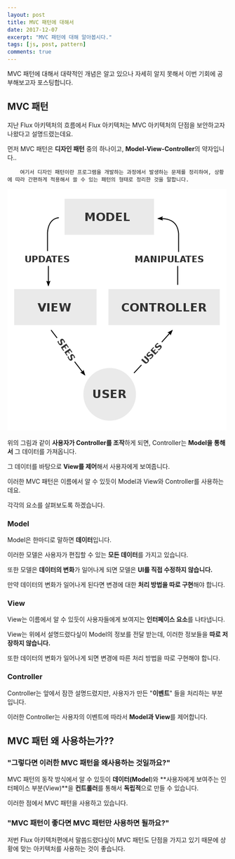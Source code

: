 ```yaml
---
layout: post
title: MVC 패턴에 대해서
date: 2017-12-07
excerpt: "MVC 패턴에 대해 알아봅시다."
tags: [js, post, pattern]
comments: true
---
```


MVC 패턴에 대해서 대략적인 개념은 알고 있으나 자세히 알지 못해서 이번 기회에 공부해보고자 포스팅합니다.

## MVC 패턴

지난 Flux 아키텍처의 흐름에서 Flux 아키텍처는 MVC 아키텍처의 단점을 보안하고자 나왔다고 설명드렸는데요.

먼저 MVC 패턴은 **디자인 패턴** 중의 하나이고, **Model-View-Controller**의 약자입니다..

```
    여기서 디자인 패턴이란 프로그램을 개발하는 과정에서 발생하는 문제를 정리하여, 상황에 따라 간편하게 적용해서 쓸 수 있는 패턴의 형태로 정리한 것을 말합니다.
```

![mvc패턴](../img/mvc_pattern.png)

위의 그림과 같이 **사용자가 Controller를 조작**하게 되면, Controller는 **Model을 통해서** 그 데이터를 가져옵니다.

그 데이터를 바탕으로 **View를 제어**해서 사용자에게 보여줍니다. 

이러한 MVC 패턴은 이름에서 알 수 있듯이 Model과 View와 Controller를 사용하는데요.

각각의 요소를 살펴보도록 하겠습니다.

### **Model**

Model은 한마디로 말하면 **데이터**입니다. 
 
이러한 모델은 사용자가 편집할 수 있는 **모든 데이터**를 가지고 있습니다. 

또한 모델은 **데이터의 변화**가 일어나게 되면 모델은 **UI를 직접 수정하지 않습니다.**

만약 데이터의 변화가 일어나게 된다면 변경에 대한 **처리 방법을 따로 구현**해야 합니다.

### **View** 

View는 이름에서 알 수 있듯이 사용자들에게 보여지는 **인터페이스 요소**를 나타냅니다.

View는 위에서 설명드렸다싶이 Model의 정보를 전달 받는데, 이러한 정보들을 **따로 저장하지 않습니다.**

또한 데이터의 변화가 일어나게 되면 변경에 따른 처리 방법을 따로 구현해야 합니다.

### **Controller**

Controller는 앞에서 잠깐 설명드렸지만, 사용자가 만든 "**이벤트**" 들을 처리하는 부분입니다.

이러한 Controller는 사용자의 이벤트에 따라서 **Model과 View**를 제어합니다.

## MVC 패턴 왜 사용하는가??

### **"그렇다면 이러한 MVC 패턴을 왜사용하는 것일까요?"**

MVC 패턴의 동작 방식에서 알 수 있듯이 **데이터(Model**)와 **사용자에게 보여주는 인터페이스 부분(View)**을 **컨트롤러**를 통해서 **독립적**으로 만들 수 있습니다.

이러한 점에서 MVC 패턴을 사용하고 있습니다.

### **"MVC 패턴이 좋다면 MVC 패턴만 사용하면 될까요?"**

 저번 Flux 아키텍처편에서 말씀드렸다싶이 MVC 패턴도 단점을 가지고 있기 때문에 상황에 맞는 아키텍처를 사용하는 것이 좋습니다.
